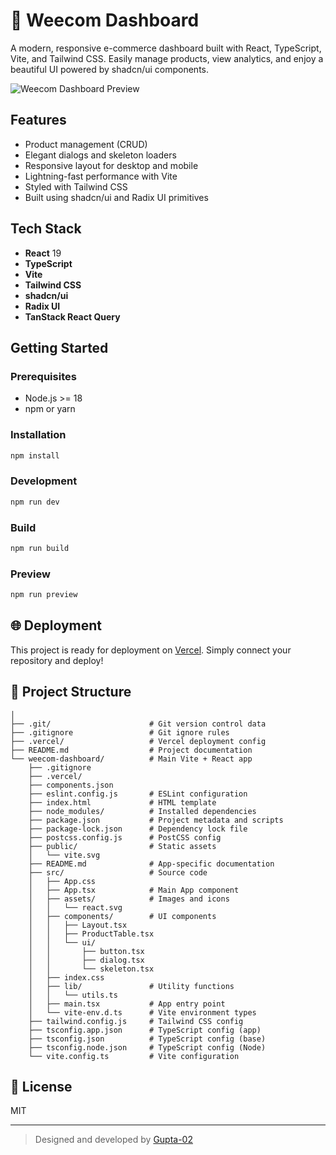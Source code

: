 # 🛒 Weecom Dashboard

A modern, responsive e-commerce dashboard built with React, TypeScript, Vite, and Tailwind CSS. Easily manage products, view analytics, and enjoy a beautiful UI powered by shadcn/ui components.

![Weecom Dashboard Preview](https://user-images.githubusercontent.com/placeholder/dashboard-preview.png)

## Features
- Product management (CRUD)
- Elegant dialogs and skeleton loaders
- Responsive layout for desktop and mobile
- Lightning-fast performance with Vite
- Styled with Tailwind CSS
- Built using shadcn/ui and Radix UI primitives

## Tech Stack
- **React** 19
- **TypeScript**
- **Vite**
- **Tailwind CSS**
- **shadcn/ui**
- **Radix UI**
- **TanStack React Query**

##  Getting Started

### Prerequisites
- Node.js >= 18
- npm or yarn

### Installation
```bash
npm install
```

### Development
```bash
npm run dev
```

### Build
```bash
npm run build
```

### Preview
```bash
npm run preview
```

## 🌐 Deployment
This project is ready for deployment on [Vercel](https://vercel.com/). Simply connect your repository and deploy!

## 📁 Project Structure
```WEECOM-ASSIGNMENT/
│
├── .git/                      # Git version control data
├── .gitignore                 # Git ignore rules
├── .vercel/                   # Vercel deployment config
├── README.md                  # Project documentation
└── weecom-dashboard/          # Main Vite + React app
    ├── .gitignore
    ├── .vercel/
    ├── components.json
    ├── eslint.config.js       # ESLint configuration
    ├── index.html             # HTML template
    ├── node_modules/          # Installed dependencies
    ├── package.json           # Project metadata and scripts
    ├── package-lock.json      # Dependency lock file
    ├── postcss.config.js      # PostCSS config
    ├── public/                # Static assets
    │   └── vite.svg
    ├── README.md              # App-specific documentation
    ├── src/                   # Source code
    │   ├── App.css
    │   ├── App.tsx            # Main App component
    │   ├── assets/            # Images and icons
    │   │   └── react.svg
    │   ├── components/        # UI components
    │   │   ├── Layout.tsx
    │   │   ├── ProductTable.tsx
    │   │   └── ui/
    │   │       ├── button.tsx
    │   │       ├── dialog.tsx
    │   │       └── skeleton.tsx
    │   ├── index.css
    │   ├── lib/               # Utility functions
    │   │   └── utils.ts
    │   ├── main.tsx           # App entry point
    │   └── vite-env.d.ts      # Vite environment types
    ├── tailwind.config.js     # Tailwind CSS config
    ├── tsconfig.app.json      # TypeScript config (app)
    ├── tsconfig.json          # TypeScript config (base)
    ├── tsconfig.node.json     # TypeScript config (Node)
    └── vite.config.ts         # Vite configuration
```

## 📝 License
MIT

---

> Designed and developed by [Gupta-02](https://github.com/Gupta-02)
